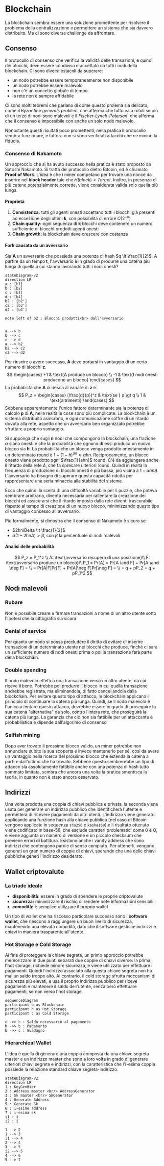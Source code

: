 # Blockchain

La blockchain sembra essere una soluzione promettente per risolvere il problema della centralizzazione e permettere un sistema che sia davvero distribuito. Ma ci sono diverse challenge da affrontare.

## Consenso

Il protocollo di consenso che verifica la validità delle transazioni, e quindi dei blocchi, deve essere condiviso e accettato da tutti i nodi della blockchain. Ci sono diversi ostacoli da superare:

- un nodo potrebbe essere temporaneamente non disponibile
- un nodo potrebbe essere malevolo
- non c'è un concetto globale di tempo
- la rete non è sempre affidabile

Ci sono molti teoremi che parlano di come questo prolema sia delicato, come il *Byzantine generals problem*, che afferma che tutto va a rotoli se più di un terzo di nodi sono malevoli e il *Fischer-Lynch-Paterson*, che afferma che il consenso è impossibile con anche un solo nodo malevolo.

Nonostante questi risultati poco promettenti, nella pratica il protocollo sembra funzionare, e tuttora non si sono verificati attacchi che ne minino la fiducia.

### Consenso di Nakamoto

Un approccio che si ha avuto successo nella pratica è stato proposto da Satoshi Nakamoto. Si tratta del protocollo dietro Bitcoin, ed è chiamato **Proof of Work**.
L'idea è che i miner competano per trovare una nonce da inserire nel **block header** tale che $H(block) \lt Target$. Inoltre, in presenza di più catene potenzialmente corrette, viene considerata valida solo quella più lunga. 

#### Proprietà

1. **Consistenza:** tutti gli agenti onesti accettano tutti i blocchi già presenti ad eccezione degli ultimi **k**, con possibilità di errore $O(2^{-k})$
2. **Chain quality:** ogni sequenza di **k** blocchi deve contenere un numero sufficiente di blocchi prodotti agenti onesti
3. **Chain growth:** la blockchain deve crescere con costanza

#### Fork causata da un avversario

Sia **A** un avversario che possieda una potenza di hash $q \lt \frac{1}{2}$. A partire da un tempo **t**, l'avversario è in grado di produrre una catena più lunga di quella a cui stanno lavorando tutti i nodi onesti?

```mermaid
stateDiagram-v2
direction LR
a : [b1]
b : [b2]
c : [b3]
d : [b4]
b2 : [b2']
c2 : [b3']
d2 : [b4']

note left of b2 : Blocchi prodotti<br> dall'avversario


a --> b
b --> c
c --> d
a --> b2
b2 --> c2
c2 --> d2

```

Per riuscire a avere successo, **A** deve portarsi in vantaggio di un certo numero di blocchi **z**.
$$
\begin{cases}
+1 & \text{A produce un blocco} \\
-1 & \text{I nodi onesti producono un blocco}
\end{cases}
$$
La probabilità che **A** ci riesca al variare di **z** è
$$
P_z = \begin{cases}
(\frac{q}{p})^z & \text{se } p \gt q \\
1 & \text{altrimenti}
\end{cases}
$$
Sebbene apparentemente l'unico fattore determinante sia la potenza di calcolo **p** di **A**, nella realtà le cose sono più complicate. La blockchain è un sistema distribuito asincrono, e ogni comunicazione soffre di un ritardo dovuto alla rete, aspetto che un avversario ben organizzato potrebbe sfruttare a proprio vantaggio.

Si supponga che sugli **n** nodi che compongono la blockchain, una frazione $\alpha$ siano onesti e che la probabilità che ognuno di essi produca un nuovo blocco sia **h**. La probabilità che un blocco venga prodotto onestamente in un determinato round è $1 - (1-h )^{\alpha n} \approx \alpha h n$. Reciprocamente, un blocco onesto viene prodotto ogni $\frac{1}{ahn}$ round. C'è da aggiungere anche il ritardo della rete $\Delta$, che fa sprecare ulteriori round.
Quindi in realtà la frequenza di produzione di blocchi onesti è più bassa, più vicina a $1- \alpha hn\Delta$. L'avversario ha bisogno di superare questa capacità ridotta per rappresentare una seria minaccia alla stabilità del sistema. 

Ecco che quindi la scelta di una difficoltà variabile per il puzzle, che poteva sembrare arbitraria, diventa necessaria per rallentare la creazione dei blocchi ed assicurarsi che il ritardo imposto dalla rete diventi trascurabile rispetto al tempo di creazione di un nuovo blocco, minimizzando questo tipo di vantaggio concesso all'avversario.

Più formalmente, si dimostra che il consenso di Nakamoto è sicuro se:

- $2hn\Delta \lt \frac{1}{2}$
- $\alpha(1-2hn\Delta) \gt \beta$, con $\beta$ la percentuale di nodi malevoli

#### Analisi delle probabilità

$$
P_z = P_1^z \\
A: \text{avversario recupera di una posizione}\\
F: \text{avversario produce un blocco}\\
P_1 = Pr[A] = Pr[A \and F] + Pr[A \and \neg F] = \\
= Pr[A|F]Pr[F] + Pr[A|\neg F]Pr[\neg F] = \\
= q + pP_2 = q + pP_1^2
$$

## Nodi malevoli

### Rubare

Non è possibile creare e firmare transazioni a nome di un altro utente sotto l'ipotesi che la cittografia sia sicura

### Denial of service

Per quanto un nodo si possa precludere il diritto di evitare di inserire transazioni di un determinato utente nei blocchi che produce, finchè ci sarà un sufficiente numero di nodi onesti prima o poi la transazione farà parte della blockchain.

### Double spending

Il nodo malevolo effettua una transazione verso un altro utente, da cui riceve il bene. Potrebbe poi produrre il blocco in cui quella transazione andrebbe registrata, ma eliminandola, di fatto cancellandola dalla blockchain. 
Per evitare questo tipo di attacco, le blockchain applicano il principio di continuare la catena più lunga. Quindi, se il nodo malevolo è l'unico a tentare questo attacco, dovrebbe essere in grado di proseguire la sua catena "alternativa" da solo, contro l'intera rete, che proseguirà la catena più lunga. La garanzia che ciò non sia fattibile per un attaccante è probabilistica e dipende dall'algorimo di consenso

### Selfish mining

Dopo aver trovato il prossimo blocco valido, un miner potrebbe non annunciare subito la sua scoperta e invece mantenerlo per sé, così da avere un vantaggio nella ricerca del prossimo blocco che estenda la catena a partire dall'ultimo che ha trovato. Sebbene questo sembrerebbe un tipo di attacco sia assolutamente fattibile anche con una potenza di hash tutto sommato limitata, sembra che ancora una volta la pratica smentisca la teoria, in quanto non è stato ancora osservato.

## Indirizzi

Una volta prodotta una coppia di chiavi pubblica e privata, la seconda viene usata per generare un indirizzo pubblico che identificherà l'utente e permetterà di ricevere pagamenti da altri utenti. L'indirizzo viene generato applicando una funzione hash alla chiave pubblica (nel caso di Bitcoin vengono applicate in sequenza `sha256` e `kasha160`) e il risultato ottenuto viene codificato in base-58, che esclude caratteri problematici come 0 e O, e viene aggiunta un numero di versione e un piccolo checksum che previene errori di battitura.
Esistono anche i vanity address che sono indirizzi che contengono parole di senso compiuto. Per ottenerli, vengono generati un gran numero di coppie di chiavi, sperando che una delle chiavi pubbliche generi l'indirizzo desiderato.

## Wallet criptovalute

### La triade ideale

- **disponibilità:** essere in grado di spendere le proprie criptovalute
- **sicurezza:** minimizzare il rischio di rendere note informazioni sensibili
- **comodità:** è semplice utilizzare il proprio wallet

Un tipo di wallet che ha riscosso particolare successo sono i **software wallet**, che riescono a raggiungere un buon livello di sicurezza, mantenendo una elevata comodità, dato che il software gestisce indirizzi e chiavi in maniera trasparente all'utente.

### Hot Storage e Cold Storage

Al fine di proteggere la chiave segreta, un primo approccio potrebbe memorizzare in due punti separati due coppie di chiavi diverse: la prima, l'hot storage, richiede minore sicurezza, e viene utilizzato per effettuare i pagamenti. Quindi l'indirizzo associato alla questa chiave segreta non ha mai un saldo troppo alto.
Al contrario, il cold storage sfrutta meccanismi di sicurezza più elevati, e usa il proprio indirizzo pubblico per riceve pagamenti e mantenere il saldo dell'utente, senza però effettuare pagamenti, se non verso l'hot storage.

```mermaid
sequenceDiagram
participant b as Blockchain
participant h as Hot Storage
participant c as Cold Storage

c ->> h : Saldo necessario al pagamento
h ->> b : Pagamento
b ->> c : Guadagno
```

### Hierarchical Wallet

L'idea è quella di generare una coppia composta da una chiave segreta master e un indirizzo master che sono a loro volta in grado di  generare ulteriori chiavi segrete e indirizzi, con la caratteristica che l'i-esima coppia possiede la relazione standard chiave segreta-indirizzo.

```mermaid
stateDiagram-v2
direction LR
1 : KeyGenHier
2 : Address master <br/> AddressGenerator
3 : Sk master <br/> SkGenerator
4 : Generate Address
5 : Generate Sk
6 : i-esimo address
7 : i-esima sk
i1 : i
i2 : i

1 --> 2
1 --> 3
i1 --> 4
2 --> 4
3 --> 5
i2 --> 5
4 --> 6
5 --> 7
```

